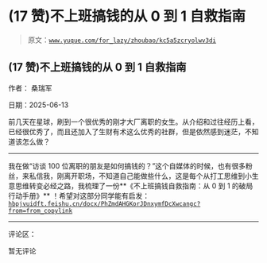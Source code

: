 # (17 赞)不上班搞钱的从 0 到 1 自救指南

> 原文：[`www.yuque.com/for_lazy/zhoubao/kc5a5zcryolwv3di`](https://www.yuque.com/for_lazy/zhoubao/kc5a5zcryolwv3di)

## (17 赞)不上班搞钱的从 0 到 1 自救指南

作者： 桑瑞军

日期：2025-06-13

前几天在星球，刷到一个很优秀的刚才大厂离职的女生。从介绍和过往经历上看，已经很优秀了，而且还加入了生财有术这么优秀的社群，但是依然感到迷茫，不知道该怎么做？

* * *

我在做“访谈 100 位离职的朋友是如何搞钱的？”这个自媒体的时候，也有很多粉丝，来私信我，刚离开职场，不知道自己能做些什么，这是每个从打工思维到小生意思维转变必经之路，我梳理了一份**《不上班搞钱自救指南：从 0 到 1 的破局行动手册》**
！希望对这部分同学能有启发：[`hbpjvuidft.feishu.cn/docx/PhZmdAHGKorJDnxymfDcXwcangc?from=from_copylink`](https://hbpjvuidft.feishu.cn/docx/PhZmdAHGKorJDnxymfDcXwcangc?from=from_copylink)

* * *

评论区：

暂无评论